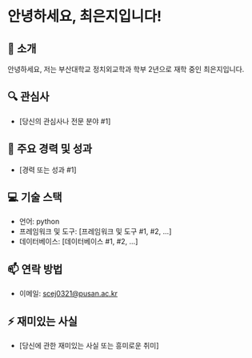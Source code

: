 # 안녕하세요, 최은지입니다!

## 👋 소개
안녕하세요, 저는 부산대학교 정치외교학과 학부 2년으로 재학 중인 최은지입니다. 

## 🔍 관심사
- [당신의 관심사나 전문 분야 #1]

## 🌟 주요 경력 및 성과
- [경력 또는 성과 #1]

## 💻 기술 스택
- 언어: python
- 프레임워크 및 도구: [프레임워크 및 도구 #1, #2, ...]
- 데이터베이스: [데이터베이스 #1, #2, ...]

## 📫 연락 방법
- 이메일: scej0321@pusan.ac.kr

## ⚡ 재미있는 사실
- [당신에 관한 재미있는 사실 또는 흥미로운 취미]
